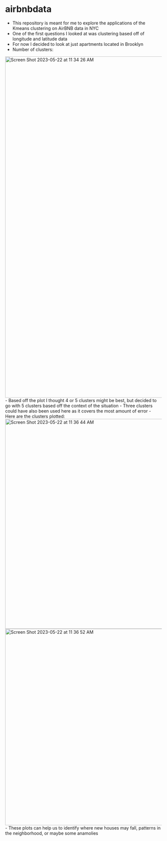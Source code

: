 # airbnbdata

- This repository is meant for me to explore the applications of the Kmeans clustering on AirBNB data in NYC 
- One of the first questions I looked at was clustering based off of longitude and latitude data 
- For now I decided to look at just apartments located in Brooklyn 
- Number of clusters: 
<img width="1096" alt="Screen Shot 2023-05-22 at 11 34 26 AM" src="https://github.com/LucasMazza42/airbnbdata/assets/47802441/81040300-9e9b-4eab-a5e8-5103875afb72">
- Based off the plot I thought 4 or 5 clusters might be best, but decided to go with 5 clusters based off the context of the situation 
- Three clusters could have also been used here as it covers the most amount of error
- Here are the clusters plotted: 
<img width="674" alt="Screen Shot 2023-05-22 at 11 36 44 AM" src="https://github.com/LucasMazza42/airbnbdata/assets/47802441/2ebf1a3c-41a9-4fbe-8b7a-1de4aa40e0b8">
<img width="631" alt="Screen Shot 2023-05-22 at 11 36 52 AM" src="https://github.com/LucasMazza42/airbnbdata/assets/47802441/2ae0a84d-8f37-4aba-92ca-55dcf7bd7508">
- These plots can help us to identify where new houses may fall, patterns in the neighborhood, or maybe some anamolies
